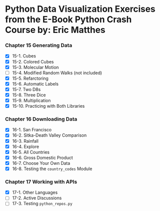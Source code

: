 # Python Data Visualization Exercises from the E-Book Python Crash Course by: Eric Matthes

### Chapter 15 Generating Data

-   [x] 15-1. Cubes
-   [x] 15-2. Colored Cubes
-   [x] 15-3. Molecular Motion
-   [ ] 15-4. Modified Random Walks (not included)
-   [x] 15-5. Refarctoring
-   [x] 15-6. Automatic Labels
-   [x] 15-7. Two D8s
-   [x] 15-8. Three Dice
-   [x] 15-9. Multiplication
-   [x] 15-10. Practicing with Both Libraries

### Chapter 16 Downloading Data

-   [x] 16-1. San Francisco
-   [x] 16-2. Sitka-Death Valley Comparison
-   [x] 16-3. Rainfall
-   [x] 16-4. Explore
-   [x] 16-5. All Countries
-   [x] 16-6. Gross Domestic Product
-   [x] 16-7. Choose Your Own Data
-   [x] 16-8. Testing the `country_codes` Module

### Chapter 17 Working with APIs

-   [x] 17-1. Other Languages
-   [ ] 17-2. Active Discussions
-   [ ] 17-3. Testing `python_repos.py`
